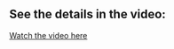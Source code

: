 
## See the details in the video:

[Watch the video here]([https://youtu.be/wnKEh7UnajY?si=OvZjaOgP7y7yNCV7](https://youtu.be/2suGtrdpAdI))

